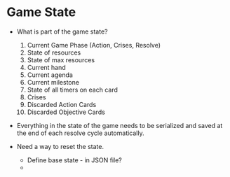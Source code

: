 # Game State 

- What is part of the game state? 
	1. Current Game Phase (Action, Crises, Resolve)
	2. State of resources 
	3. State of max resources 
	4. Current hand 
	5. Current agenda 
	6. Current milestone 
	7. State of all timers on each card 
	8. Crises 
	9. Discarded Action Cards  
	10. Discarded Objective Cards 

- Everything in the state of the game needs to be serialized and saved at the end of each resolve cycle automatically. 
- Need a way to reset the state.
	- Define base state - in JSON file? 
	- 